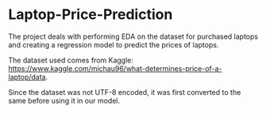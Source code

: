 # Laptop-Price-Prediction
The project deals with performing EDA on the dataset for purchased laptops and creating a regression model to predict the prices of laptops.

The dataset used comes from Kaggle: https://www.kaggle.com/michau96/what-determines-price-of-a-laptop/data.

Since the dataset was not UTF-8 encoded, it was first converted to the same before using it in our model.
